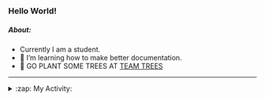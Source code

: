 ### Hello World!

##### About:
- Currently I am a student.
- 🌱 I’m learning how to make better documentation.
- 🌱 GO PLANT SOME TREES AT [TEAM TREES](https://teamtrees.org/)

---
<details>
  <summary>:zap: My Activity:</summary>
  
<!--START_SECTION:waka-->
![Code Time](http://img.shields.io/badge/Code%20Time-1%2C085%20hrs%2032%20mins-blue)

**I'm a Night 🦉** 

```text
🌞 Morning                1291 commits        ██░░░░░░░░░░░░░░░░░░░░░░░   09.19 % 
🌆 Daytime                4837 commits        █████████░░░░░░░░░░░░░░░░   34.42 % 
🌃 Evening                4098 commits        ███████░░░░░░░░░░░░░░░░░░   29.16 % 
🌙 Night                  3828 commits        ███████░░░░░░░░░░░░░░░░░░   27.24 % 
```
📅 **I'm Most Productive on Wednesday** 

```text
Monday                   2158 commits        ████░░░░░░░░░░░░░░░░░░░░░   15.36 % 
Tuesday                  1715 commits        ███░░░░░░░░░░░░░░░░░░░░░░   12.20 % 
Wednesday                3220 commits        ██████░░░░░░░░░░░░░░░░░░░   22.91 % 
Thursday                 1771 commits        ███░░░░░░░░░░░░░░░░░░░░░░   12.60 % 
Friday                   1394 commits        ██░░░░░░░░░░░░░░░░░░░░░░░   09.92 % 
Saturday                 1301 commits        ██░░░░░░░░░░░░░░░░░░░░░░░   09.26 % 
Sunday                   2495 commits        ████░░░░░░░░░░░░░░░░░░░░░   17.75 % 
```


📊 **This Week I Spent My Time On** 

```text
🔥 Editors: 
VS Code                  7 hrs 50 mins       █████████████████████████   100.00 % 

🐱‍💻 Projects: 
CSF22                    4 hrs 32 mins       ██████████████░░░░░░░░░░░   57.95 % 
quizeco                  1 hr 45 mins        ██████░░░░░░░░░░░░░░░░░░░   22.41 % 
technocean-frontend      1 hr 11 mins        ████░░░░░░░░░░░░░░░░░░░░░   15.17 % 
praise                   14 mins             █░░░░░░░░░░░░░░░░░░░░░░░░   03.15 % 
os-lab                   5 mins              ░░░░░░░░░░░░░░░░░░░░░░░░░   01.12 % 
```


 Last Updated on 03/04/2023 11:08:46 UTC
<!--END_SECTION:waka-->
</details>
